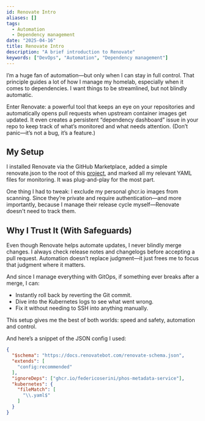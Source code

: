 ```yaml
---
id: Renovate Intro
aliases: []
tags:
  - Automation
  - Dependency management
date: "2025-04-16"
title: Renovate Intro
description: "A brief introduction to Renovate"
keywords: ["DevOps", "Automation", "Dependency management"]
---
```


I’m a huge fan of automation—but only when I can stay in full control.
That principle guides a lot of how I manage my homelab, especially when it
comes to dependencies. I want things to be streamlined, but not blindly automatic.

Enter Renovate: a powerful tool that keeps an eye on your repositories
and automatically opens pull requests when upstream container images get updated.
It even creates a persistent “dependency dashboard” issue in your repo
to keep track of what’s monitored and what needs attention.
(Don’t panic—it’s not a bug, it’s a feature.)

## My Setup

I installed Renovate via the GitHub Marketplace, added a simple renovate.json
to the root of this [project](https://github.com/FedericoSerini/homelab), and marked all my relevant YAML files for monitoring.
It was plug-and-play for the most part.

One thing I had to tweak: I exclude my personal ghcr.io images from scanning.
Since they’re private and require authentication—and more importantly,
because I manage their release cycle myself—Renovate doesn't need to track them.

## Why I Trust It (With Safeguards)

Even though Renovate helps automate updates, I never blindly merge changes.
I always check release notes and changelogs before accepting a pull request.
Automation doesn’t replace judgment—it just frees me to focus that judgment
where it matters.

And since I manage everything with GitOps, if something ever breaks after a merge,
I can:

* Instantly roll back by reverting the Git commit.
* Dive into the Kubernetes logs to see what went wrong.
* Fix it without needing to SSH into anything manually.

This setup gives me the best of both worlds: speed and safety, automation and control.

And here’s a snippet of the JSON config I used:

```json
{
  "$schema": "https://docs.renovatebot.com/renovate-schema.json",
  "extends": [
    "config:recommended"
  ],
  "ignoreDeps": ["ghcr.io/federicoserini/phos-metadata-service"],
  "kubernetes": {
    "fileMatch": [
      "\\.yaml$"
    ]
  }
}
```
